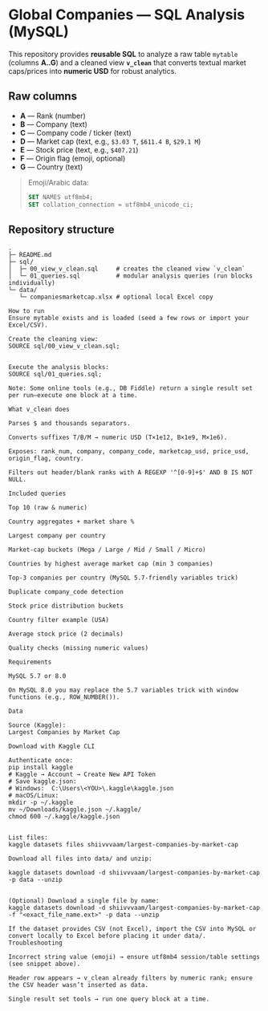 # Global Companies — SQL Analysis (MySQL)

This repository provides **reusable SQL** to analyze a raw table `mytable` (columns **A..G**) and a cleaned view **`v_clean`** that converts textual market caps/prices into **numeric USD** for robust analytics.

## Raw columns
- **A** — Rank (number)  
- **B** — Company (text)  
- **C** — Company code / ticker (text)  
- **D** — Market cap (text, e.g., `$3.03 T`, `$611.4 B`, `$29.1 M`)  
- **E** — Stock price (text, e.g., `$407.21`)  
- **F** — Origin flag (emoji, optional)  
- **G** — Country (text)

> Emoji/Arabic data:
> ```sql
> SET NAMES utf8mb4;
> SET collation_connection = utf8mb4_unicode_ci;
> ```

## Repository structure
```text
.
├─ README.md
├─ sql/
│  ├─ 00_view_v_clean.sql     # creates the cleaned view `v_clean`
│  └─ 01_queries.sql          # modular analysis queries (run blocks individually)
└─ data/
   └─ companiesmarketcap.xlsx # optional local Excel copy

How to run
Ensure mytable exists and is loaded (seed a few rows or import your Excel/CSV).

Create the cleaning view:
SOURCE sql/00_view_v_clean.sql;


Execute the analysis blocks:
SOURCE sql/01_queries.sql;

Note: Some online tools (e.g., DB Fiddle) return a single result set per run—execute one block at a time.

What v_clean does

Parses $ and thousands separators.

Converts suffixes T/B/M → numeric USD (T×1e12, B×1e9, M×1e6).

Exposes: rank_num, company, company_code, marketcap_usd, price_usd, origin_flag, country.

Filters out header/blank ranks with A REGEXP '^[0-9]+$' AND B IS NOT NULL.

Included queries

Top 10 (raw & numeric)

Country aggregates + market share %

Largest company per country

Market-cap buckets (Mega / Large / Mid / Small / Micro)

Countries by highest average market cap (min 3 companies)

Top-3 companies per country (MySQL 5.7-friendly variables trick)

Duplicate company_code detection

Stock price distribution buckets

Country filter example (USA)

Average stock price (2 decimals)

Quality checks (missing numeric values)

Requirements

MySQL 5.7 or 8.0

On MySQL 8.0 you may replace the 5.7 variables trick with window functions (e.g., ROW_NUMBER()).

Data

Source (Kaggle):
Largest Companies by Market Cap

Download with Kaggle CLI

Authenticate once:
pip install kaggle
# Kaggle → Account → Create New API Token
# Save kaggle.json:
# Windows:  C:\Users\<YOU>\.kaggle\kaggle.json
# macOS/Linux:
mkdir -p ~/.kaggle
mv ~/Downloads/kaggle.json ~/.kaggle/
chmod 600 ~/.kaggle/kaggle.json


List files:
kaggle datasets files shiivvvaam/largest-companies-by-market-cap

Download all files into data/ and unzip:

kaggle datasets download -d shiivvvaam/largest-companies-by-market-cap -p data --unzip


(Optional) Download a single file by name:
kaggle datasets download -d shiivvvaam/largest-companies-by-market-cap -f "<exact_file_name.ext>" -p data --unzip

If the dataset provides CSV (not Excel), import the CSV into MySQL or convert locally to Excel before placing it under data/.
Troubleshooting

Incorrect string value (emoji) → ensure utf8mb4 session/table settings (see snippet above).

Header row appears → v_clean already filters by numeric rank; ensure the CSV header wasn’t inserted as data.

Single result set tools → run one query block at a time.

